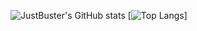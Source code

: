 ![JustBuster's GitHub stats](https://github-readme-stats.vercel.app/api?username=justbuster&show_icons=true&theme=highcontrast)
[![Top Langs](https://github-readme-stats.vercel.app/api/top-langs/?username=justbuster&show_icons=true&theme=highcontrast&layout=pie)]
